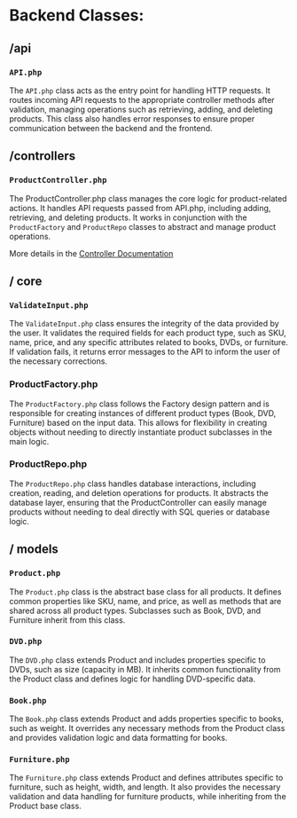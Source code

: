 # Backend Classes:

## /api

### **`API.php`**

The `API.php` class acts as the entry point for handling HTTP requests. It routes incoming API requests to the appropriate controller methods after validation, managing operations such as retrieving, adding, and deleting products. This class also handles error responses to ensure proper communication between the backend and the frontend.

## /controllers

### **`ProductController.php`**

The ProductController.php class manages the core logic for product-related actions. It handles API requests passed from API.php, including adding, retrieving, and deleting products. It works in conjunction with the `ProductFactory` and `ProductRepo` classes to abstract and manage product operations.

More details in the [Controller Documentation](./controllers/README.md)

## / core

### **`ValidateInput.php`**

The `ValidateInput.php` class ensures the integrity of the data provided by the user. It validates the required fields for each product type, such as SKU, name, price, and any specific attributes related to books, DVDs, or furniture. If validation fails, it returns error messages to the API to inform the user of the necessary corrections.

### **ProductFactory.php**

The `ProductFactory.php` class follows the Factory design pattern and is responsible for creating instances of different product types (Book, DVD, Furniture) based on the input data. This allows for flexibility in creating objects without needing to directly instantiate product subclasses in the main logic.

### **ProductRepo.php**

The `ProductRepo.php` class handles database interactions, including creation, reading, and deletion operations for products. It abstracts the database layer, ensuring that the ProductController can easily manage products without needing to deal directly with SQL queries or database logic.

## / models

### **`Product.php`**

The `Product.php` class is the abstract base class for all products. It defines common properties like SKU, name, and price, as well as methods that are shared across all product types. Subclasses such as Book, DVD, and Furniture inherit from this class.

### **`DVD.php`**

The `DVD.php` class extends Product and includes properties specific to DVDs, such as size (capacity in MB). It inherits common functionality from the Product class and defines logic for handling DVD-specific data.

### **`Book.php`**

The `Book.php` class extends Product and adds properties specific to books, such as weight. It overrides any necessary methods from the Product class and provides validation logic and data formatting for books.

### **`Furniture.php`**

The `Furniture.php` class extends Product and defines attributes specific to furniture, such as height, width, and length. It also provides the necessary validation and data handling for furniture products, while inheriting from the Product base class.
